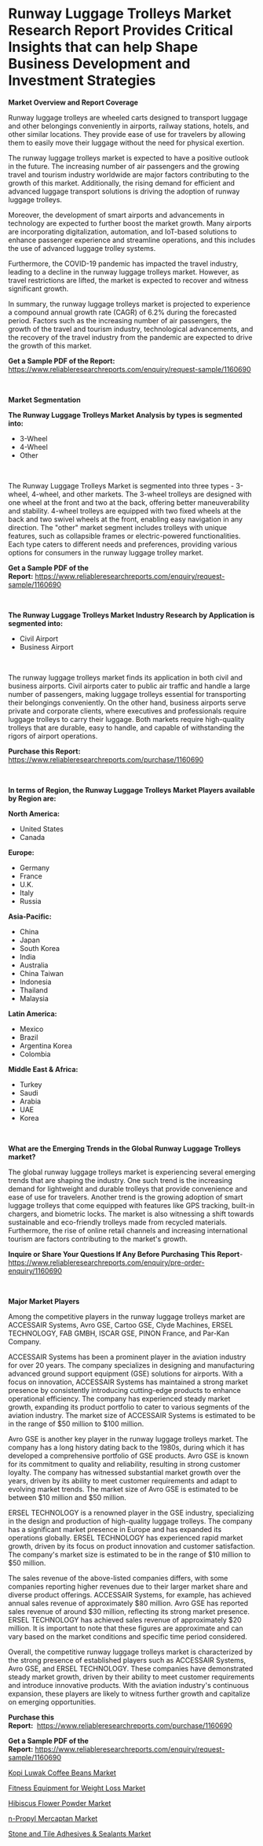 <p><h1>Runway Luggage Trolleys Market Research Report Provides Critical Insights that can help Shape Business Development and Investment Strategies</h1></p><p><strong>Market Overview and Report Coverage</strong></p>
<p><p>Runway luggage trolleys are wheeled carts designed to transport luggage and other belongings conveniently in airports, railway stations, hotels, and other similar locations. They provide ease of use for travelers by allowing them to easily move their luggage without the need for physical exertion.</p><p>The runway luggage trolleys market is expected to have a positive outlook in the future. The increasing number of air passengers and the growing travel and tourism industry worldwide are major factors contributing to the growth of this market. Additionally, the rising demand for efficient and advanced luggage transport solutions is driving the adoption of runway luggage trolleys.</p><p>Moreover, the development of smart airports and advancements in technology are expected to further boost the market growth. Many airports are incorporating digitalization, automation, and IoT-based solutions to enhance passenger experience and streamline operations, and this includes the use of advanced luggage trolley systems.</p><p>Furthermore, the COVID-19 pandemic has impacted the travel industry, leading to a decline in the runway luggage trolleys market. However, as travel restrictions are lifted, the market is expected to recover and witness significant growth.</p><p>In summary, the runway luggage trolleys market is projected to experience a compound annual growth rate (CAGR) of 6.2% during the forecasted period. Factors such as the increasing number of air passengers, the growth of the travel and tourism industry, technological advancements, and the recovery of the travel industry from the pandemic are expected to drive the growth of this market.</p></p>
<p><strong>Get a Sample PDF of the Report:</strong> <a href="https://www.reliableresearchreports.com/enquiry/request-sample/1160690">https://www.reliableresearchreports.com/enquiry/request-sample/1160690</a></p>
<p>&nbsp;</p>
<p><strong>Market Segmentation</strong></p>
<p><strong>The Runway Luggage Trolleys Market Analysis by types is segmented into:</strong></p>
<p><ul><li>3-Wheel</li><li>4-Wheel</li><li>Other</li></ul></p>
<p>&nbsp;</p>
<p><p>The Runway Luggage Trolleys Market is segmented into three types - 3-wheel, 4-wheel, and other markets. The 3-wheel trolleys are designed with one wheel at the front and two at the back, offering better maneuverability and stability. 4-wheel trolleys are equipped with two fixed wheels at the back and two swivel wheels at the front, enabling easy navigation in any direction. The "other" market segment includes trolleys with unique features, such as collapsible frames or electric-powered functionalities. Each type caters to different needs and preferences, providing various options for consumers in the runway luggage trolley market.</p></p>
<p><strong>Get a Sample PDF of the Report:</strong>&nbsp;<a href="https://www.reliableresearchreports.com/enquiry/request-sample/1160690">https://www.reliableresearchreports.com/enquiry/request-sample/1160690</a></p>
<p>&nbsp;</p>
<p><strong>The Runway Luggage Trolleys Market Industry Research by Application is segmented into:</strong></p>
<p><ul><li>Civil Airport</li><li>Business Airport</li></ul></p>
<p>&nbsp;</p>
<p><p>The runway luggage trolleys market finds its application in both civil and business airports. Civil airports cater to public air traffic and handle a large number of passengers, making luggage trolleys essential for transporting their belongings conveniently. On the other hand, business airports serve private and corporate clients, where executives and professionals require luggage trolleys to carry their luggage. Both markets require high-quality trolleys that are durable, easy to handle, and capable of withstanding the rigors of airport operations.</p></p>
<p><strong>Purchase this Report:</strong>&nbsp; <a href="https://www.reliableresearchreports.com/purchase/1160690">https://www.reliableresearchreports.com/purchase/1160690</a></p>
<p>&nbsp;</p>
<p><strong>In terms of Region, the Runway Luggage Trolleys Market Players available by Region are:</strong></p>
<p>
    <p> <strong> North America: </strong>
        <ul>
            <li>United States</li>
            <li>Canada</li>
        </ul>
        </p> 
    <p> <strong> Europe: </strong>
        <ul>
            <li>Germany</li>
            <li>France</li>
            <li>U.K.</li>
            <li>Italy</li>
            <li>Russia</li>
        </ul>
        </p> 
    <p> <strong> Asia-Pacific: </strong>
        <ul>
            <li>China</li>
            <li>Japan</li>
            <li>South Korea</li>
            <li>India</li>
            <li>Australia</li>
            <li>China Taiwan</li>
            <li>Indonesia</li>
            <li>Thailand</li>
            <li>Malaysia</li>
        </ul>
        </p> 
    <p> <strong> Latin America: </strong>
        <ul>
            <li>Mexico</li>
            <li>Brazil</li>
            <li>Argentina Korea</li>
            <li>Colombia</li>
        </ul>
        </p> 
    <p> <strong> Middle East & Africa: </strong>
        <ul>
            <li>Turkey</li>
            <li>Saudi</li>
            <li>Arabia</li>
            <li>UAE</li>
            <li>Korea</li>
        </ul>
    </p>
    </p>
<p>&nbsp;</p>
<p><strong>What are the Emerging Trends in the Global Runway Luggage Trolleys market?</strong></p>
<p><p>The global runway luggage trolleys market is experiencing several emerging trends that are shaping the industry. One such trend is the increasing demand for lightweight and durable trolleys that provide convenience and ease of use for travelers. Another trend is the growing adoption of smart luggage trolleys that come equipped with features like GPS tracking, built-in chargers, and biometric locks. The market is also witnessing a shift towards sustainable and eco-friendly trolleys made from recycled materials. Furthermore, the rise of online retail channels and increasing international tourism are factors contributing to the market's growth.</p></p>
<p><strong>Inquire or Share Your Questions If Any Before Purchasing This Report</strong>- <a href="https://www.reliableresearchreports.com/enquiry/pre-order-enquiry/1160690">https://www.reliableresearchreports.com/enquiry/pre-order-enquiry/1160690</a></p>
<p>&nbsp;</p>
<p><strong>Major Market Players</strong></p>
<p><p>Among the competitive players in the runway luggage trolleys market are ACCESSAIR Systems, Avro GSE, Cartoo GSE, Clyde Machines, ERSEL TECHNOLOGY, FAB GMBH, ISCAR GSE, PINON France, and Par-Kan Company. </p><p>ACCESSAIR Systems has been a prominent player in the aviation industry for over 20 years. The company specializes in designing and manufacturing advanced ground support equipment (GSE) solutions for airports. With a focus on innovation, ACCESSAIR Systems has maintained a strong market presence by consistently introducing cutting-edge products to enhance operational efficiency. The company has experienced steady market growth, expanding its product portfolio to cater to various segments of the aviation industry. The market size of ACCESSAIR Systems is estimated to be in the range of $50 million to $100 million.</p><p>Avro GSE is another key player in the runway luggage trolleys market. The company has a long history dating back to the 1980s, during which it has developed a comprehensive portfolio of GSE products. Avro GSE is known for its commitment to quality and reliability, resulting in strong customer loyalty. The company has witnessed substantial market growth over the years, driven by its ability to meet customer requirements and adapt to evolving market trends. The market size of Avro GSE is estimated to be between $10 million and $50 million.</p><p>ERSEL TECHNOLOGY is a renowned player in the GSE industry, specializing in the design and production of high-quality luggage trolleys. The company has a significant market presence in Europe and has expanded its operations globally. ERSEL TECHNOLOGY has experienced rapid market growth, driven by its focus on product innovation and customer satisfaction. The company's market size is estimated to be in the range of $10 million to $50 million.</p><p>The sales revenue of the above-listed companies differs, with some companies reporting higher revenues due to their larger market share and diverse product offerings. ACCESSAIR Systems, for example, has achieved annual sales revenue of approximately $80 million. Avro GSE has reported sales revenue of around $30 million, reflecting its strong market presence. ERSEL TECHNOLOGY has achieved sales revenue of approximately $20 million. It is important to note that these figures are approximate and can vary based on the market conditions and specific time period considered.</p><p>Overall, the competitive runway luggage trolleys market is characterized by the strong presence of established players such as ACCESSAIR Systems, Avro GSE, and ERSEL TECHNOLOGY. These companies have demonstrated steady market growth, driven by their ability to meet customer requirements and introduce innovative products. With the aviation industry's continuous expansion, these players are likely to witness further growth and capitalize on emerging opportunities.</p></p>
<p><strong>Purchase this Report:</strong>&nbsp;&nbsp;<a href="https://www.reliableresearchreports.com/purchase/1160690">https://www.reliableresearchreports.com/purchase/1160690</a></p>
<p></p>
<p><strong>Get a Sample PDF of the Report:</strong>&nbsp;<a href="https://www.reliableresearchreports.com/enquiry/request-sample/1160690">https://www.reliableresearchreports.com/enquiry/request-sample/1160690</a></p>
<p><p><a href="https://www.linkedin.com/pulse/kopi-luwak-coffee-beans-market-size-2023-2030-global-aj6fc/">Kopi Luwak Coffee Beans Market</a></p><p><a href="https://medium.com/@irwingibson727/fitness-equipment-for-weight-loss-market-size-growth-forecast-2023-2030-a7000e4207f1">Fitness Equipment for Weight Loss Market</a></p><p><a href="https://medium.com/@rosejohnson762014/hibiscus-flower-powder-market-size-growth-forecast-2023-2030-4af713c91f68">Hibiscus Flower Powder Market</a></p><p><a href="https://github.com/Chiragrp24/Market-Research-Report-List-1/blob/main/n-propyl-mercaptan-market.md">n-Propyl Mercaptan Market</a></p><p><a href="https://github.com/Chiragrp23/Market-Research-Report-List-1/blob/main/stone-and-tile-adhesives-sealants-market.md">Stone and Tile Adhesives & Sealants Market</a></p></p>